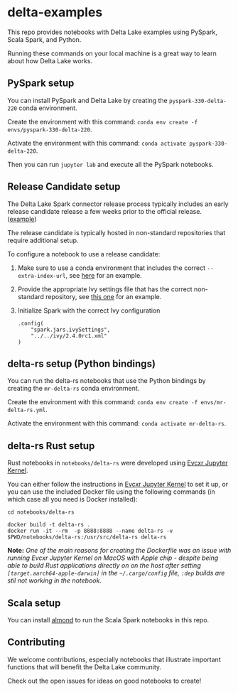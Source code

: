 # delta-examples

This repo provides notebooks with Delta Lake examples using PySpark, Scala Spark, and Python.

Running these commands on your local machine is a great way to learn about how Delta Lake works.

## PySpark setup

You can install PySpark and Delta Lake by creating the `pyspark-330-delta-220` conda environment.

Create the environment with this command: `conda env create -f envs/pyspark-330-delta-220`.

Activate the environment with this command: `conda activate pyspark-330-delta-220`.

Then you can run `jupyter lab` and execute all the PySpark notebooks.

## Release Candidate setup

The Delta Lake Spark connector release process typically includes an early release candidate release a few weeks prior to the official release. ([example](https://github.com/delta-io/delta/releases/tag/v2.4.0rc1))

The release candidate is typically hosted in non-standard repositories that require additional setup.

To configure a notebook to use a release candidate:

1. Make sure to use a conda environment that includes the correct `--extra-index-url`, see [here](https://github.com/delta-io/delta-examples/blob/master/envs/pyspark-340-delta-240rc1.yml#L19-L20) for an example.
2. Provide the appropriate Ivy settings file that has the correct non-standard repository, see [this one](https://github.com/delta-io/delta-examples/blob/master/ivy/2.4.0rc1.xml) for an example.
3. Initialize Spark with the correct Ivy configuration

    ```
    .config(
        "spark.jars.ivySettings",
        "../../ivy/2.4.0rc1.xml"
    )
    ```

## delta-rs setup (Python bindings)

You can run the delta-rs notebooks that use the Python bindings by creating the `mr-delta-rs` conda environment.

Create the environment with this command: `conda env create -f envs/mr-delta-rs.yml`.

Activate the environment with this command: `conda activate mr-delta-rs`.

## delta-rs Rust setup

Rust notebooks in `notebooks/delta-rs` were developed using [Evcxr Jupyter Kernel](https://github.com/evcxr/evcxr/tree/main/evcxr_jupyter). 

You can either follow the instructions in [Evcxr Jupyter Kernel](https://github.com/evcxr/evcxr/tree/main/evcxr_jupyter) to set it up, or you can use the included Docker file using the following commands (in which case all you need is Docker installed):
```
cd notebooks/delta-rs

docker build -t delta-rs .
docker run -it --rm  -p 8888:8888 --name delta-rs -v $PWD/notebooks/delta-rs:/usr/src/delta-rs delta-rs
```

**Note:** *One of the main reasons for creating the Dockerfile was an issue with running Evcxr Jupyter Kernel on MacOS with Apple chip - despite being able to build Rust applications directly on on the host after setting `[target.aarch64-apple-darwin]` in the `~/.cargo/config` file, `:dep` builds are stil not working in the notebook.* 


## Scala setup

You can install [almond](https://almond.sh/) to run the Scala Spark notebooks in this repo.

## Contributing

We welcome contributions, especially notebooks that illustrate important functions that will benefit the Delta Lake community.

Check out the open issues for ideas on good notebooks to create!

